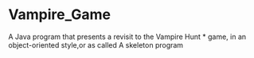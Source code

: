 # Vampire_Game
A Java program that presents a revisit to the Vampire Hunt  * game, in an object-oriented style,or as called A skeleton program
